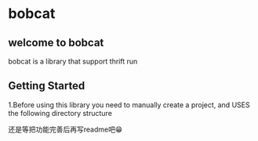 # bobcat
## welcome to bobcat
bobcat is a library that support thrift run


## Getting Started
1.Before using this library you need to manually create a project, and USES the following directory structure




还是等把功能完善后再写readme吧😁
